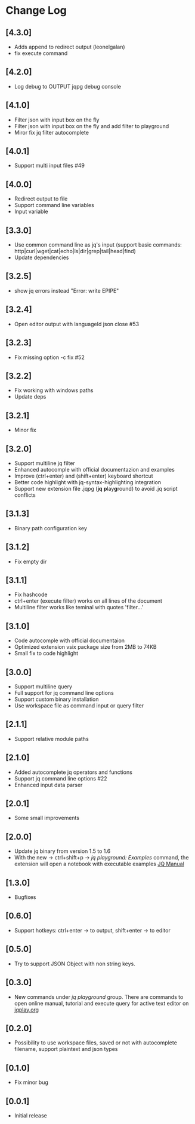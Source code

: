 # Change Log

## [4.3.0]

- Adds append to redirect output (leonelgalan)
- fix execute command

## [4.2.0]

- Log debug to OUTPUT jqpg debug console

## [4.1.0]

- Filter json with input box on the fly
- Filter json with input box on the fly and add filter to playground
- Miror fix jq filter autocomplete

## [4.0.1]

- Support multi input files #49

## [4.0.0]

- Redirect output to file
- Support command line variables
- Input variable

## [3.3.0]

- Use common command line as jq's input (support basic commands: http|curl|wget|cat|echo|ls|dir|grep|tail|head|find)
- Update dependencies

## [3.2.5]

- show jq errors instead "Error: write EPIPE"

## [3.2.4]

- Open editor output with languageId json close #53

## [3.2.3]

- Fix missing option -c fix #52

## [3.2.2]

- Fix working with windows paths
- Update deps

## [3.2.1]

- Minor fix

## [3.2.0]

- Support multiline jq filter
- Enhanced autocomple with official documentazion and examples
- Improve (ctrl+enter) and (shift+enter) keyboard shortcut
- Better code highlight with jq-syntax-highlighting integration
- Support new extension file .jqpg (**jq** **p**lay**g**round) to avoid .jq script conflicts

## [3.1.3]

- Binary path configuration key

## [3.1.2]

- Fix empty dir

## [3.1.1]

- Fix hashcode
- ctrl+enter (execute filter) works on all lines of the document
- Multiline filter works like teminal with quotes 'filter...'

## [3.1.0]

- Code autocomple with official documentaion
- Optimized extension vsix package size from 2MB to 74KB
- Small fix to code highlight

## [3.0.0]

- Support multiline query
- Full support for jq command line options
- Support custom binary installation
- Use workspace file as command input or query filter

## [2.1.1]

- Support relative module paths

## [2.1.0]

- Added autocomplete jq operators and functions
- Support jq command line options #22
- Enhanced input data parser

## [2.0.1]

- Some small improvements

## [2.0.0]

- Update jq binary from version 1.5 to 1.6
- With the new → ctrl+shift+p → _jq playground: Examples_ command, the extension will open a notebook with executable examples [JQ Manual](https://stedolan.github.io/jq/manual/)

## [1.3.0]

- Bugfixes

## [0.6.0]

- Support hotkeys: ctrl+enter → to output, shift+enter → to editor

## [0.5.0]

- Try to support JSON Object with non string keys.

## [0.3.0]

- New commands under _jq playground_ group. There are commands to open online manual, tutorial and execute query for active text editor on [jqplay.org](https://jqplay.org/)

## [0.2.0]

- Possibility to use workspace files, saved or not with autocomplete filename, support plaintext and json types

## [0.1.0]

- Fix minor bug

## [0.0.1]

- Initial release
